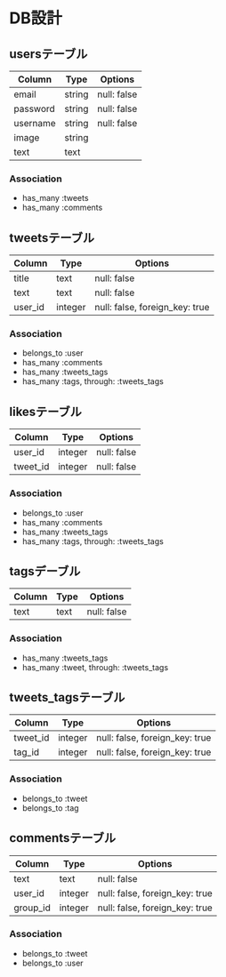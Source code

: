 # DB設計

## usersテーブル
|Column|Type|Options|
|------|----|-------|
|email|string|null: false|
|password|string|null: false|
|username|string|null: false|
|image|string||
|text|text||
### Association
- has_many :tweets
- has_many :comments


## tweetsテーブル
|Column|Type|Options|
|------|----|-------|
|title|text|null: false|
|text|text|null: false|
|user_id|integer|null: false, foreign_key: true|
### Association
- belongs_to :user
- has_many :comments
- has_many :tweets_tags
- has_many  :tags,  through:  :tweets_tags


## likesテーブル
|Column|Type|Options|
|------|----|-------|
|user_id|integer|null: false|
|tweet_id|integer|null: false|

### Association
- belongs_to :user
- has_many :comments
- has_many :tweets_tags
- has_many  :tags,  through:  :tweets_tags


## tagsデーブル
|Column|Type|Options|
|------|----|-------|
|text|text|null: false|
### Association
- has_many :tweets_tags
- has_many  :tweet,  through:  :tweets_tags

## tweets_tagsテーブル
|Column|Type|Options|
|------|----|-------|
|tweet_id|integer|null: false, foreign_key: true|
|tag_id|integer|null: false, foreign_key: true|
### Association
- belongs_to :tweet
- belongs_to :tag

## commentsテーブル
|Column|Type|Options|
|------|----|-------|
|text|text|null: false|
|user_id|integer|null: false, foreign_key: true|
|group_id|integer|null: false, foreign_key: true|
### Association
- belongs_to :tweet
- belongs_to :user
